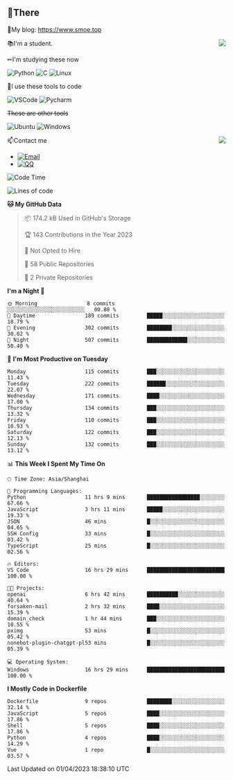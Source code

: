 
## 👏There

📰My blog: https://www.smoe.top

<img align="right" src="https://github-readme-stats.vercel.app/api/top-langs/?username=AkashiCoin"/>


📚I'm a student.

✏I'm studying these now

![Python](https://img.shields.io/badge/-Python-blue?style=flat-square&logo=Python&logoColor=fff)
![C](https://img.shields.io/badge/-C-585858?style=flat-square&logo=C&logoColor=fff)
![Linux](https://img.shields.io/badge/-Linux-black?style=flat-square&logo=Linux&logoColor=fff)

🔨I use these tools to code

![VSCode](https://img.shields.io/badge/-VSCode-blue?style=flat-square&logo=visualstudiocode&logoColor=fff)
![Pycharm](https://img.shields.io/badge/-Pycharm-green?style=flat-square&logo=pycharm&logoColor=fff)

 ~~These are other tools~~

![Ubuntu](https://img.shields.io/badge/-Ubuntu-orange?style=flat-square&logo=Ubuntu&logoColor=fff)
![Windows](https://img.shields.io/badge/-Windows-blue?style=flat-square&logo=Windows&logoColor=fff)

<img align="right" src="https://github-readme-stats.vercel.app/api?username=AkashiCoin" />


📫Contact me

* [![Email](https://img.shields.io/badge/Email-l1040186796@gmail.com-1?style=social&logoColor=fff)](mailto:l1040186796@gmail.com)
* [![QQ](https://img.shields.io/badge/QQ-1040186796-1?style=social&logoColor=fff)](tencent://AddContact/?fromId=45&fromSubId=1&subcmd=all&uin=1040186796&website=www.oicqzone.com)

<!--START_SECTION:waka-->
![Code Time](http://img.shields.io/badge/Code%20Time-676%20hrs%207%20mins-blue)

![Lines of code](https://img.shields.io/badge/From%20Hello%20World%20I%27ve%20Written-237.8%20thousand%20lines%20of%20code-blue)

**🐱 My GitHub Data** 

> 📦 174.2 kB Used in GitHub's Storage 
 > 
> 🏆 143 Contributions in the Year 2023
 > 
> 🚫 Not Opted to Hire
 > 
> 📜 58 Public Repositories 
 > 
> 🔑 2 Private Repositories 
 > 
**I'm a Night 🦉** 

```text
🌞 Morning                8 commits           ░░░░░░░░░░░░░░░░░░░░░░░░░   00.80 % 
🌆 Daytime                189 commits         █████░░░░░░░░░░░░░░░░░░░░   18.79 % 
🌃 Evening                302 commits         ████████░░░░░░░░░░░░░░░░░   30.02 % 
🌙 Night                  507 commits         █████████████░░░░░░░░░░░░   50.40 % 
```
📅 **I'm Most Productive on Tuesday** 

```text
Monday                   115 commits         ███░░░░░░░░░░░░░░░░░░░░░░   11.43 % 
Tuesday                  222 commits         ██████░░░░░░░░░░░░░░░░░░░   22.07 % 
Wednesday                171 commits         ████░░░░░░░░░░░░░░░░░░░░░   17.00 % 
Thursday                 134 commits         ███░░░░░░░░░░░░░░░░░░░░░░   13.32 % 
Friday                   110 commits         ███░░░░░░░░░░░░░░░░░░░░░░   10.93 % 
Saturday                 122 commits         ███░░░░░░░░░░░░░░░░░░░░░░   12.13 % 
Sunday                   132 commits         ███░░░░░░░░░░░░░░░░░░░░░░   13.12 % 
```


📊 **This Week I Spent My Time On** 

```text
🕑︎ Time Zone: Asia/Shanghai

💬 Programming Languages: 
Python                   11 hrs 9 mins       █████████████████░░░░░░░░   67.66 % 
JavaScript               3 hrs 11 mins       █████░░░░░░░░░░░░░░░░░░░░   19.33 % 
JSON                     46 mins             █░░░░░░░░░░░░░░░░░░░░░░░░   04.65 % 
SSH Config               33 mins             █░░░░░░░░░░░░░░░░░░░░░░░░   03.42 % 
TypeScript               25 mins             █░░░░░░░░░░░░░░░░░░░░░░░░   02.56 % 

🔥 Editors: 
VS Code                  16 hrs 29 mins      █████████████████████████   100.00 % 

🐱‍💻 Projects: 
openai                   6 hrs 42 mins       ██████████░░░░░░░░░░░░░░░   40.64 % 
forsaken-mail            2 hrs 32 mins       ████░░░░░░░░░░░░░░░░░░░░░   15.39 % 
domain_check             1 hr 44 mins        ███░░░░░░░░░░░░░░░░░░░░░░   10.55 % 
pximg                    53 mins             █░░░░░░░░░░░░░░░░░░░░░░░░   05.42 % 
nonebot-plugin-chatgpt-pl53 mins             █░░░░░░░░░░░░░░░░░░░░░░░░   05.39 % 

💻 Operating System: 
Windows                  16 hrs 29 mins      █████████████████████████   100.00 % 
```

**I Mostly Code in Dockerfile** 

```text
Dockerfile               9 repos             ████████░░░░░░░░░░░░░░░░░   32.14 % 
JavaScript               5 repos             ████░░░░░░░░░░░░░░░░░░░░░   17.86 % 
Shell                    5 repos             ████░░░░░░░░░░░░░░░░░░░░░   17.86 % 
Python                   4 repos             ████░░░░░░░░░░░░░░░░░░░░░   14.29 % 
Vue                      1 repo              █░░░░░░░░░░░░░░░░░░░░░░░░   03.57 % 
```




 Last Updated on 01/04/2023 18:38:10 UTC
<!--END_SECTION:waka-->
